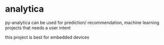 # analytica
py-analytica can be used for prediction/ recommendation, machine learning projects that needs a user intent

this project is best for embedded devices 
